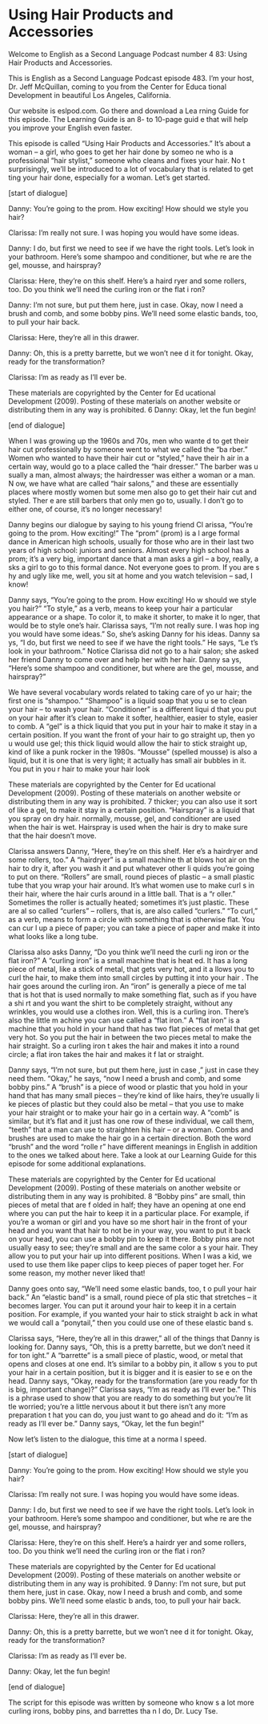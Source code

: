# Using Hair Products and Accessories

Welcome to English as a Second Language Podcast number 4 83: Using Hair Products and Accessories.

This is English as a Second Language Podcast episode 483.  I’m your host, Dr. Jeff McQuillan, coming to you from the Center for Educa tional Development in beautiful Los Angeles, California.

Our website is eslpod.com.  Go there and download a Lea rning Guide for this episode.  The Learning Guide is an 8- to 10-page guid e that will help you improve your English even faster.

This episode is called “Using Hair Products and Accessories.”  It’s about a woman – a girl, who goes to get her hair done by someo ne who is a professional “hair stylist,” someone who cleans and fixes your hair.  No t surprisingly, we’ll be introduced to a lot of vocabulary that is related to get ting your hair done, especially for a woman.  Let’s get started.

[start of dialogue]

Danny:  You’re going to the prom.  How exciting!  How should we style you hair?

Clarissa:  I’m really not sure.  I was hoping you would have some ideas.

Danny:  I do, but first we need to see if we have the right tools.  Let’s look in your bathroom.  Here’s some shampoo and conditioner, but whe re are the gel, mousse, and hairspray?

Clarissa:  Here, they’re on this shelf.  Here’s a haird ryer and some rollers, too. Do you think we’ll need the curling iron or the flat i ron?

Danny:  I’m not sure, but put them here, just in case.  Okay, now I need a brush and comb, and some bobby pins.  We’ll need some elastic bands, too, to pull your hair back.

Clarissa:  Here, they’re all in this drawer.

Danny:  Oh, this is a pretty barrette, but we won’t nee d it for tonight.  Okay, ready for the transformation?

Clarissa:  I’m as ready as I’ll ever be.

These materials are copyrighted by the Center for Ed ucational Development (2009).   Posting of these materials on another website or distributing them in any way is prohibited. 6 Danny:  Okay, let the fun begin!

[end of dialogue]

When I was growing up the 1960s and 70s, men who wante d to get their hair cut professionally by someone went to what we called the “ba rber.”  Women who wanted to have their hair cut or “styled,” have their h air in a certain way, would go to a place called the “hair dresser.”  The barber was u sually a man, almost always; the hairdresser was either a woman or a man.  N ow, we have what are called “hair salons,” and these are essentially places where  mostly women but some men also go to get their hair cut and styled.  Ther e are still barbers that only men go to, usually.  I don’t go to either one, of course, it’s no longer necessary!

Danny begins our dialogue by saying to his young friend Cl arissa, “You’re going to the prom.  How exciting!”  The “prom” (prom) is a l arge formal dance in American high schools, usually for those who are in their  last two years of high school: juniors and seniors.  Almost every high school has a  prom; it’s a very big, important dance that a man asks a girl – a boy, really, a sks a girl to go to this formal dance.  Not everyone goes to prom.  If you are s hy and ugly like me, well, you sit at home and you watch television – sad, I know!

Danny says, “You’re going to the prom.  How exciting!  Ho w should we style you hair?”  “To style,” as a verb, means to keep your hair a  particular appearance or a shape.  To color it, to make it shorter, to make it lo nger, that would be to style one’s hair.  Clarissa says, “I’m not really sure.  I was hop ing you would have some ideas.”  So, she’s asking Danny for his ideas.  Danny sa ys, “I do, but first we need to see if we have the right tools.”  He says, “Le t’s look in your bathroom.”  Notice Clarissa did not go to a hair salon;  she asked her friend Danny to come over and help her with her hair.  Danny sa ys, “Here’s some shampoo and conditioner, but where are the gel, mousse,  and hairspray?”

We have several vocabulary words related to taking care of yo ur hair; the first one is “shampoo.”  “Shampoo” is a liquid soap that you u se to clean your hair – to wash your hair.  “Conditioner” is a different liqui d that you put on your hair after it’s clean to make it softer, healthier, easier to style, easier to comb.  A “gel” is a thick liquid that you put in your hair to make it stay in  a certain position.  If you want the front of your hair to go straight up, then yo u would use gel; this thick liquid would allow the hair to stick straight up, kind of like a punk rocker in the 1980s.  “Mousse” (spelled mousse) is also a liquid, but it is one that is very light; it actually has small air bubbles in it.  You put in you r hair to make your hair look

These materials are copyrighted by the Center for Ed ucational Development (2009).   Posting of these materials on another website or distributing them in any way is prohibited. 7 thicker; you can also use it sort of like a gel, to make it  stay in a certain position. “Hairspray” is a liquid that you spray on dry hair.  normally, mousse, gel, and conditioner are used when the hair is wet.  Hairspray is used when the hair is dry to make sure that the hair doesn’t move.

Clarissa answers Danny, “Here, they’re on this shelf.  Her e’s a hairdryer and some rollers, too.”  A “hairdryer” is a small machine th at blows hot air on the hair to dry it, after you wash it and put whatever other li quids you’re going to put on there.  “Rollers” are small, round pieces of plastic – a small plastic tube that you wrap your hair around.  It’s what women use to make curl s in their hair, where the hair curls around in a little ball.  That is a “r oller.”  Sometimes the roller is actually heated; sometimes it’s just plastic.  These are al so called “curlers” – rollers, that is, are also called “curlers.”  “To curl,” as a verb, means to form a circle with something that is otherwise flat.  You can cur l up a piece of paper; you can take a piece of paper and make it into what looks like  a long tube.

Clarissa also asks Danny, “Do you think we’ll need the curli ng iron or the flat iron?”  A “curling iron” is a small machine that is heat ed.  It has a long piece of metal, like a stick of metal, that gets very hot, and it a llows you to curl the hair, to make them into small circles by putting it into your hair .  The hair goes around the curling iron.  An “iron” is generally a piece of me tal that is hot that is used normally to make something flat, such as if you have a shi rt and you want the shirt to be completely straight, without any wrinkles, you would use a clothes iron. Well, this is a curling iron.  There’s also the little m achine you can use called a “flat iron.”  A “flat iron” is a machine that you hold  in your hand that has two flat pieces of metal that get very hot.  So you put the hair in between the two pieces metal to make the hair straight.  So a curling iron t akes the hair and makes it into a round circle; a flat iron takes the hair and makes it f lat or straight.

Danny says, “I’m not sure, but put them here, just in case ,” just in case they need them.  “Okay,” he says, “now I need a brush and comb, and some bobby pins.” A “brush” is a piece of wood or plastic that you hold in  your hand that has many small pieces – they’re kind of like hairs, they’re usually li ke pieces of plastic but they could also be metal – that you use to make your hair straight or to make your hair go in a certain way.  A “comb” is similar, but it’s flat and it just has one row of these individual, we call them, “teeth” that a  man can use to straighten his hair – or a woman.  Combs and brushes are used to make the hair go in a certain direction.  Both the word “brush” and the word “rolle r” have different meanings in English in addition to the ones we talked about here.  Take a look at our Learning Guide for this episode for some additional explanations.

These materials are copyrighted by the Center for Ed ucational Development (2009).   Posting of these materials on another website or distributing them in any way is prohibited. 8 “Bobby pins” are small, thin pieces of metal that are f olded in half; they have an opening at one end where you can put the hair to keep  it in a particular place. For example, if you’re a woman or girl and you have so me short hair in the front of your head and you want that hair to not be in your way, you want to put it back on your head, you can use a bobby pin to keep it there.  Bobby pins are not usually easy to see; they’re small and are the same color a s your hair.  They allow you to put your hair up into different positions.   When I was a kid, we used to use them like paper clips to keep pieces of paper toget her.  For some reason, my mother never liked that!

Danny goes onto say, “We’ll need some elastic bands, too, t o pull your hair back.”  An “elastic band” is a small, round piece of pla stic that stretches – it becomes larger.  You can put it around your hair to keep  it in a certain position. For example, if you wanted your hair to stick straight b ack in what we would call a “ponytail,” then you could use one of these elastic band s.

Clarissa says, “Here, they’re all in this drawer,” all of the things that Danny is looking for.  Danny says, “Oh, this is a pretty barrette, but we don’t need it for ton ight.”  A “barrette” is a small piece of plastic, wood,  or metal that opens and closes at one end.  It’s similar to a bobby pin, it allow s you to put your hair in a certain position, but it is bigger and it is easier to se e on the head.  Danny says, “Okay, ready for the transformation (are you ready for th is big, important change)?”  Clarissa says, “I’m as ready as I’ll ever be.”  This is a phrase used to show that you are ready to do something but you’re lit tle worried; you’re a little nervous about it but there isn’t any more preparation t hat you can do, you just want to go ahead and do it: “I’m as ready as I’ll ever be.”  Danny says, “Okay, let the fun begin!”

Now let’s listen to the dialogue, this time at a norma l speed.

[start of dialogue]

Danny:  You’re going to the prom.  How exciting!  How should we style you hair?

Clarissa:  I’m really not sure.  I was hoping you would have some ideas.

Danny:  I do, but first we need to see if we have the right tools.  Let’s look in your bathroom.  Here’s some shampoo and conditioner, but whe re are the gel, mousse, and hairspray?

Clarissa:  Here, they’re on this shelf.  Here’s a hairdr yer and some rollers, too. Do you think we’ll need the curling iron or the flat i ron?

These materials are copyrighted by the Center for Ed ucational Development (2009).   Posting of these materials on another website or distributing them in any way is prohibited. 9 Danny:  I’m not sure, but put them here, just in case.  Okay, now I need a brush and comb, and some bobby pins.  We’ll need some elastic b ands, too, to pull your hair back.

Clarissa:  Here, they’re all in this drawer.

Danny:  Oh, this is a pretty barrette, but we won’t nee d it for tonight.  Okay, ready for the transformation?

Clarissa:  I’m as ready as I’ll ever be.

Danny:  Okay, let the fun begin!

[end of dialogue]

The script for this episode was written by someone who know s a lot more curling irons, bobby pins, and barrettes tha n I do, Dr. Lucy Tse.





